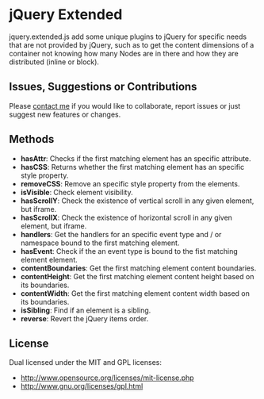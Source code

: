 jQuery Extended
==================================================

jquery.extended.js add some unique plugins to jQuery for specific needs that are not provided by jQuery, such as to get the content dimensions of a container not knowing how many Nodes are in there and how they are distributed (inline or block).

Issues, Suggestions or Contributions
--------------------------------------

Please [contact me](http://darlesson.com/contact/) if you would like to collaborate, report issues or just suggest new features or changes.

Methods
--------------------------------------

- **hasAttr**: Checks if the first matching element has an specific attribute.	
- **hasCSS**: Returns whether the first matching element has an specific style property.
- **removeCSS**: Remove an specific style property from the elements.
- **isVisible**: Check element visibility.
- **hasScrollY**: Check the existence of vertical scroll in any given element, but iframe.
- **hasScrollX**: Check the existence of horizontal scroll in any given element, but iframe.
- **handlers**: Get the handlers for an specific event type and / or namespace bound to the first matching element.
- **hasEvent**: Check if the an event type is bound to the fist matching element element.
- **contentBoundaries**: Get the first matching element content boundaries.
- **contentHeight**: Get the first matching element content height based on its boundaries.
- **contentWidth**: Get the first matching element content width based on its boundaries.
- **isSibling**: Find if an element is a sibling.
- **reverse**: Revert the jQuery items order.

License
--------------------------------------

Dual licensed under the MIT and GPL licenses:
- http://www.opensource.org/licenses/mit-license.php
- http://www.gnu.org/licenses/gpl.html